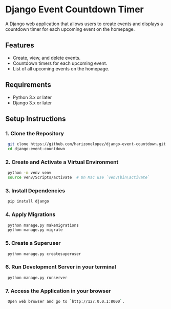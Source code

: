 # Django Event Countdown Timer

A Django web application that allows users to create events and displays a countdown timer for each upcoming event on the homepage.


## Features

- Create, view, and delete events.
- Countdown timers for each upcoming event.
- List of all upcoming events on the homepage.


## Requirements

- Python 3.x or later
- Django 3.x or later


## Setup Instructions

### 1. Clone the Repository

```sh
 git clone https://github.com/harizonelopez/django-event-countdown.git
 cd django-event-countdown
```

### 2. Create and Activate a Virtual Environment

```sh
 python -m venv venv
 source venv/Scripts/activate  # On Mac use `venv\bin\activate`
```

### 3. Install Dependencies

```sh
 pip install django
```

### 4. Apply Migrations

```sh
 python manage.py makemigrations
 python manage.py migrate
```

### 5. Create a Superuser

```sh
 python manage.py createsuperuser
```

### 6. Run Development Server in your terminal

```sh
 python manage.py runserver
``` 

### 7. Access the Application in your browser

```sh
 Open web browser and go to `http://127.0.0.1:8000`.
``` 
